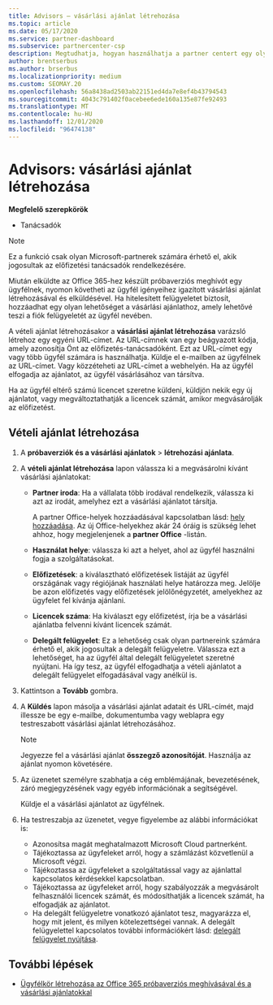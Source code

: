 ```yaml
---
title: Advisors – vásárlási ajánlat létrehozása
ms.topic: article
ms.date: 05/17/2020
ms.service: partner-dashboard
ms.subservice: partnercenter-csp
description: Megtudhatja, hogyan használhatja a partner centert egy olyan vásárlási ajánlat és egyéni URL-cím létrehozására, amelyet az Office 365 próbaverziójának meghívása tartalmaz.
author: brentserbus
ms.author: brserbus
ms.localizationpriority: medium
ms.custom: SEOMAY.20
ms.openlocfilehash: 56a8438ad2503ab22151ed4da7e8ef4b43794543
ms.sourcegitcommit: 4043c791402f0acebee6ede160a135e87fe92493
ms.translationtype: MT
ms.contentlocale: hu-HU
ms.lasthandoff: 12/01/2020
ms.locfileid: "96474138"
---
```

# <a name="advisors-create-a-purchase-offer"></a>Advisors: vásárlási ajánlat létrehozása

 
**Megfelelő szerepkörök**

- Tanácsadók


> [!NOTE]
> Ez a funkció csak olyan Microsoft-partnerek számára érhető el, akik jogosultak az előfizetési tanácsadók rendelkezésére.

Miután elküldte az Office 365-hez készült próbaverziós meghívót egy ügyfélnek, nyomon követheti az ügyfél igényeihez igazított vásárlási ajánlat létrehozásával és elküldésével. Ha hitelesített felügyeletet biztosít, hozzáadhat egy olyan lehetőséget a vásárlási ajánlathoz, amely lehetővé teszi a fiók felügyeletét az ügyfél nevében.

A vételi ajánlat létrehozásakor a **vásárlási ajánlat létrehozása** varázsló létrehoz egy egyéni URL-címet. Az URL-címnek van egy beágyazott kódja, amely azonosítja Önt az előfizetés-tanácsadóként. Ezt az URL-címet egy vagy több ügyfél számára is használhatja. Küldje el e-mailben az ügyfélnek az URL-címet. Vagy közzéteheti az URL-címet a webhelyén. Ha az ügyfél elfogadja az ajánlatot, az ügyfél vásárlásához van társítva.

Ha az ügyfél eltérő számú licencet szeretne küldeni, küldjön nekik egy új ajánlatot, vagy megváltoztathatják a licencek számát, amikor megvásárolják az előfizetést.

## <a name="to-create-a-purchase-offer"></a>Vételi ajánlat létrehozása

1. A **próbaverziók és a vásárlási ajánlatok**  >  **létrehozási ajánlata**.

2. A **vételi ajánlat létrehozása** lapon válassza ki a megvásárolni kívánt vásárlási ajánlatokat:

    - **Partner iroda**: Ha a vállalata több irodával rendelkezik, válassza ki azt az irodát, amelyhez ezt a vásárlási ajánlatot társítja.

        A partner Office-helyek hozzáadásával kapcsolatban lásd: [hely hozzáadása](manage-locations.md). Az új Office-helyekhez akár 24 óráig is szükség lehet ahhoz, hogy megjelenjenek a **partner Office** -listán.

    - **Használat helye**: válassza ki azt a helyet, ahol az ügyfél használni fogja a szolgáltatásokat.
    - **Előfizetések**: a kiválasztható előfizetések listáját az ügyfél országának vagy régiójának használati helye határozza meg. Jelölje be azon előfizetés vagy előfizetések jelölőnégyzetét, amelyekhez az ügyfelet fel kívánja ajánlani.
    - **Licencek száma**: Ha kiválaszt egy előfizetést, írja be a vásárlási ajánlatba felvenni kívánt licencek számát.
    - **Delegált felügyelet**: Ez a lehetőség csak olyan partnereink számára érhető el, akik jogosultak a delegált felügyeletre. Válassza ezt a lehetőséget, ha az ügyfél által delegált felügyeletet szeretné nyújtani. Ha így tesz, az ügyfél elfogadhatja a vételi ajánlatot a delegált felügyelet elfogadásával vagy anélkül is.

3. Kattintson a **Tovább** gombra.

4. A **Küldés** lapon másolja a vásárlási ajánlat adatait és URL-címét, majd illessze be egy e-mailbe, dokumentumba vagy weblapra egy testreszabott vásárlási ajánlat létrehozásához.

    > [!NOTE]
    > Jegyezze fel a vásárlási ajánlat **összegző azonosítóját**. Használja az ajánlat nyomon követésére.

5. Az üzenetet személyre szabhatja a cég emblémájának, bevezetésének, záró megjegyzésének vagy egyéb információnak a segítségével.

    Küldje el a vásárlási ajánlatot az ügyfélnek.

6. Ha testreszabja az üzenetet, vegye figyelembe az alábbi információkat is:

    - Azonosítsa magát meghatalmazott Microsoft Cloud partnerként.
    - Tájékoztassa az ügyfeleket arról, hogy a számlázást közvetlenül a Microsoft végzi.
    - Tájékoztassa az ügyfeleket a szolgáltatással vagy az ajánlattal kapcsolatos kérdésekkel kapcsolatban.
    - Tájékoztassa az ügyfeleket arról, hogy szabályozzák a megvásárolt felhasználói licencek számát, és módosíthatják a licencek számát, ha elfogadják az ajánlatot.
    - Ha delegált felügyeletre vonatkozó ajánlatot tesz, magyarázza el, hogy mit jelent, és milyen kötelezettségei vannak. A delegált felügyelettel kapcsolatos további információkért lásd: [delegált felügyelet nyújtása](customers-revoke-admin-privileges.md).

## <a name="next-steps"></a>További lépések

- [Ügyfélkör létrehozása az Office 365 próbaverziós meghívásával és a vásárlási ajánlatokkal](advisors-build-your-business.md)
